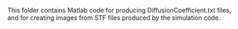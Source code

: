 This folder contains Matlab code for producing DiffusionCoefficient.txt files, and for creating images from STF files produced by the simulation code.
